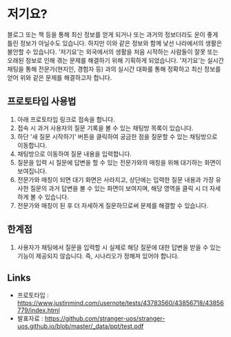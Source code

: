 # 저기요?
블로그 또는 책 등을 통해 최신 정보를 얻게 되거나 또는 과거의 정보더라도 운이 좋게 틀린 정보가 아닐수도 있습니다. 하지만 이와 같은 정보와 함께 낯선 나라에서의 생활은 불안할 수 있습니다. '저기요'는 외국에서의 생활을 처음 시작하는 사람들이 잘못 또는 오래된 정보로 인해 겪는 문제를 해결하기 위해 기획하게 되었습니다. '저기요'는 실시간 채팅을 통해 전문가(현지인, 경험자 등) 과의 실시간 대화를 통해 정확하고 최신 정보를 얻어 위와 같은 문제를 해결하고자 합니다.

## 프로토타입 사용법
1. 아래 프로토타입 링크로 접속을 합니다.
2. 접속 시 과거 사용자의 질문 기록을 볼 수 있는 채팅방 목록이 있습니다.
3. 하단 '새 질문 시작하기' 버튼을 클릭하여 궁금한 점을 질문할 수 있는 채팅방으로 이동합니다.
4. 채팅방으로 이동하여 질문 내용을 입력합니다.
5. 질문을 입력 시 질문에 답변을 할 수 있는 전문가와의 매칭을 위해 대기하는 화면이 보여집니다.
6. 전문가와 매칭이 되면 대기 화면은 사라지고, 상단에는 입력한 질문 내용과 가장 유사한 질문의 과거 답변을 볼 수 있는 화면이 보여지며, 해당 영역을 클릭 시 더 자세하게 볼 수 있습니다.
7. 전문가와 매칭이 된 후 더 자세하게 질문하므로써 문제를 해결할 수 있습니다.

## 한계점
1. 사용자가 채팅에서 질문을 입력할 시 실제로 해당 질문에 대한 답변을 받을 수 있는 기능이 제공되지 않습니다. 즉, 시나리오가 정해져 있어야 합니다.

## Links
- 프로토타입 : <https://www.justinmind.com/usernote/tests/43783560/43856718/43856779/index.html>
- 발표자료 : <https://github.com/stranger-uos/stranger-uos.github.io/blob/master/_data/ppt/test.pdf>
